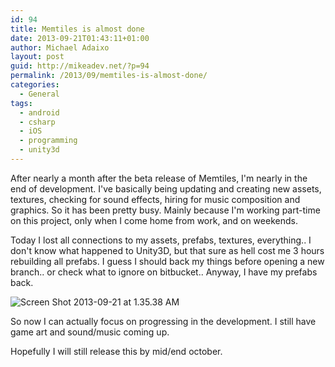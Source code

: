 ```yaml
---
id: 94
title: Memtiles is almost done
date: 2013-09-21T01:43:11+01:00
author: Michael Adaixo
layout: post
guid: http://mikeadev.net/?p=94
permalink: /2013/09/memtiles-is-almost-done/
categories:
  - General
tags:
  - android
  - csharp
  - iOS
  - programming
  - unity3d
---
```

After nearly a month after the beta release of Memtiles, I'm nearly in the end of development. I've basically being updating and creating new assets, textures, checking for sound effects, hiring for music composition and graphics. So it has been pretty busy. Mainly because I'm working part-time on this project, only when I come home from work, and on weekends.

Today I lost all connections to my assets, prefabs, textures, everything.. I don't know what happened to Unity3D, but that sure as hell cost me 3 hours rebuilding all prefabs. I guess I should back my things before opening a new branch.. or check what to ignore on bitbucket.. Anyway, I have my prefabs back.

<img src="http://mikeadev.net/wp-content/uploads/Screen-Shot-2013-09-21-at-1.35.38-AM.png" alt="Screen Shot 2013-09-21 at 1.35.38 AM"/> 

So now I can actually focus on progressing in the development. I still have game art and sound/music coming up.

Hopefully I will still release this by mid/end october.